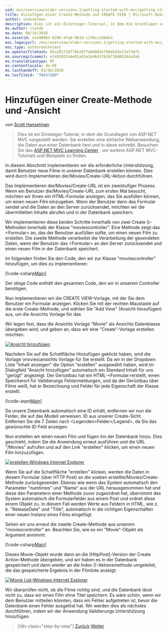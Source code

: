 ```yaml
---
uid: mvc/overview/older-versions-1/getting-started-with-mvc/getting-started-with-mvc-part6
title: Hinzufügen einer Create-Methode und CREATE VIEW | Microsoft-Dokumentation
author: shanselman
description: Dies ist ein Einsteiger-Tutorial, in dem die Grundlagen von ASP.NET MVC vorgestellt werden. Erstellen Sie eine einfache Webanwendung, die Daten aus einer Datenbank liest und in diese schreibt.
ms.author: riande
ms.date: 08/14/2010
ms.assetid: a3a90963-0286-4fa0-9b3d-c230cc18b0a3
msc.legacyurl: /mvc/overview/older-versions-1/getting-started-with-mvc/getting-started-with-mvc-part6
msc.type: authoredcontent
ms.openlocfilehash: 05a281720f76b107fe8d902ef60d5d2e72af3ef5
ms.sourcegitcommit: e7e91932a6e91a63e2e46417626f39d6b244a3ab
ms.translationtype: MT
ms.contentlocale: de-DE
ms.lasthandoff: 03/06/2020
ms.locfileid: "78437289"
---
```

# <a name="adding-a-create-method-and-create-view"></a>Hinzufügen einer Create-Methode und -Ansicht

von [Scott Hanselman](https://github.com/shanselman)

> Dies ist ein Einsteiger-Tutorial, in dem die Grundlagen von ASP.NET MVC vorgestellt werden. Sie erstellen eine einfache Webanwendung, die Daten aus einer Datenbank liest und in diese schreibt. Besuchen Sie das [ASP.NET MVC Learning Center](../../../index.md) , um weitere ASP.NET MVC-Tutorials und-Beispiele zu finden.

In diesem Abschnitt implementieren wir die erforderliche Unterstützung, damit Benutzer neue Filme in unserer Datenbank erstellen können. Dies wird durch Implementieren der/Movies/Create-URL-Aktion durchführen.

Das Implementieren der/Movies/Create-URL ist ein zweistufiger Prozess. Wenn ein Benutzer die/Movies/Create-URL zum ersten Mal besucht, möchten wir Ihnen ein HTML-Formular anzeigen, das Sie ausfüllen können, um einen neuen Film einzugeben. Wenn der Benutzer dann das Formular sendet und die Daten an den Server zurücksendet, möchten wir die übermittelten Inhalte abrufen und in der Datenbank speichern.

Wir implementieren diese beiden Schritte innerhalb von zwei Create ()-Methoden innerhalb der Klasse "moviescontroller". Eine Methode zeigt das &lt;Formular&gt; an, das der Benutzer ausfüllen sollte, um einen neuen Film zu erstellen. Die zweite Methode verarbeitet die Verarbeitung der gesendeten Daten, wenn der Benutzer das &lt;Formular&gt; an den Server zurücksendet und einen neuen Film in der Datenbank speichert.

Im folgenden finden Sie den Code, den wir zur Klasse "moviescontroller" hinzufügen, um dies zu implementieren:

[!code-csharp[Main](getting-started-with-mvc-part6/samples/sample1.cs)]

Der obige Code enthält den gesamten Code, den wir in unserem Controller benötigen.

Nun implementieren wir die CREATE VIEW-Vorlage, mit der Sie dem Benutzer ein Formular anzeigen. Klicken Sie mit der rechten Maustaste auf die erste Create-Methode, und wählen Sie "Add View" (Ansicht hinzufügen) aus, um die Ansichts Vorlage für das

Wir legen fest, dass die Ansichts Vorlage "Movie" als Ansichts Datenklasse übergeben wird, und geben an, dass wir eine "Create"-Vorlage erstellen möchten.

[![Ansicht hinzufügen](getting-started-with-mvc-part6/_static/image2.png)](getting-started-with-mvc-part6/_static/image1.png)

Nachdem Sie auf die Schaltfläche Hinzufügen geklickt haben, wird die Vorlage \movies\ansichts Vorlage für Sie erstellt. Da wir in der Dropdown Liste "Inhalt anzeigen" die Option "erstellen" ausgewählt haben, wird im Dialogfeld "Ansicht hinzufügen" automatisch ein Standard Inhalt für uns "gerügt" angezeigt. Der Gerüstbau hat ein HTML-&lt;Formular&gt;erstellt, einen Speicherort für Validierungs Fehlermeldungen, und da der Gerüstbau über Filme weiß, hat er Bezeichnung und Felder für jede Eigenschaft der Klasse erstellt.

[!code-aspx[Main](getting-started-with-mvc-part6/samples/sample2.aspx)]

Da unsere Datenbank automatisch eine ID erhält, entfernen wir nun die Felder, die auf das Modell verweisen. ID aus unserer Create-Sicht. Entfernen Sie die 7 Zeilen nach &lt;Legenden&gt;Felder&lt;/Legend&gt;, da Sie das gewünschte ID-Feld anzeigen.

Nun erstellen wir einen neuen Film und fügen ihn der Datenbank hinzu. Dies geschieht, indem Sie die Anwendung erneut ausführen und die URL "/Movies" aufrufen und auf den Link "erstellen" klicken, um einen neuen Film hinzuzufügen.

[![erstellen-Windows Internet Explorer](getting-started-with-mvc-part6/_static/image4.png)](getting-started-with-mvc-part6/_static/image3.png)

Wenn Sie auf die Schaltfläche "erstellen" klicken, werden die Daten in diesem Formular (über HTTP Post) an die soeben erstellte/Movies/Create-Methode zurückgesendet. Ebenso wie wenn das System automatisch den Parameter "numtimes" und "Name" aus der URL herausgenommen hat und diese den Parametern einer Methode zuvor zugeordnet hat, übernimmt das System automatisch die Formularfelder aus einem Post und ordnet diese einem Objekt zu. In diesem Fall werden Werte aus Feldern in HTML, wie z. b. "ReleaseDate" und "Title", automatisch in die richtigen Eigenschaften einer neuen Instanz eines Films eingefügt.

Sehen wir uns erneut die zweite Create-Methode aus unserem "moviescontroller" an. Beachten Sie, wie es ein "Movie"-Objekt als Argument annimmt:

[!code-csharp[Main](getting-started-with-mvc-part6/samples/sample3.cs)]

Dieses Movie-Objekt wurde dann an die [HttpPost]-Version der Create Action-Methode übergeben, und wir haben es in der Datenbank gespeichert und dann wieder an die Index ()-Aktionsmethode umgeleitet, die das gespeicherte Ergebnis in der Filmliste anzeigt:

[![Movie List-Windows Internet Explorer](getting-started-with-mvc-part6/_static/image6.png)](getting-started-with-mvc-part6/_static/image5.png)

Wir überprüfen nicht, ob die Filme richtig sind, und die Datenbank lässt nicht zu, dass wir einen Film ohne Titel speichern. Es wäre schön, wenn wir dem Benutzer mitteilen könnten, dass ein Fehler aufgetreten ist, bevor die Datenbank einen Fehler ausgelöst hat. Wir werden dies als nächstes durchführen, indem wir der Anwendung Validierungs Unterstützung hinzufügen.

> [!div class="step-by-step"]
> [Zurück](getting-started-with-mvc-part5.md)
> [Weiter](getting-started-with-mvc-part7.md)

